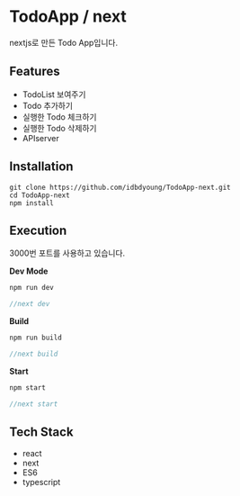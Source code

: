 # TodoApp / next

nextjs로 만든 Todo App입니다.

## Features

- TodoList 보여주기
- Todo 추가하기
- 실행한 Todo 체크하기
- 실행한 Todo 삭제하기
- APIserver

## I**nstallation**

```
git clone https://github.com/idbdyoung/TodoApp-next.git
cd TodoApp-next
npm install
```

## Execution

3000번 포트를 사용하고 있습니다.

**Dev Mode**

```jsx
npm run dev

//next dev
```

**Build**

```jsx
npm run build

//next build
```

**Start**

```jsx
npm start

//next start
```

## Tech Stack

- react
- next
- ES6
- typescript
